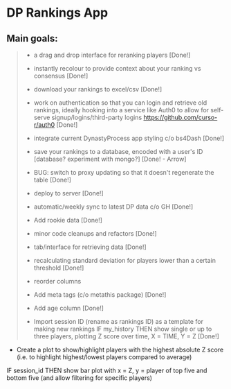 # DP Rankings App

## Main goals:

> -   a drag and drop interface for reranking players [Done!]
>
> -   instantly recolour to provide context about your ranking vs consensus [Done!]
>
> -   download your rankings to excel/csv [Done!]
>
> -   work on authentication so that you can login and retrieve old rankings, ideally hooking into a service like Auth0 to allow for self-serve signup/logins/third-party logins <https://github.com/curso-r/auth0> [Done!]
>
> -   integrate current DynastyProcess app styling c/o bs4Dash [Done!]
>
> -   save your rankings to a database, encoded with a user's ID [database? experiment with mongo?] [Done! - Arrow]
>
> -   BUG: switch to proxy updating so that it doesn't regenerate the table [Done!]
> -   deploy to server [Done!]
> -   automatic/weekly sync to latest DP data c/o GH [Done!]
> -   Add rookie data [Done!]
> -   minor code cleanups and refactors [Done!]
> -   tab/interface for retrieving data [Done!]
> - recalculating standard deviation for players lower than a certain threshold [Done!]
> - reorder columns
> - Add meta tags (c/o metathis package) [Done!]
> - Add age column [Done!]
> - Import session ID (rename as rankings ID) as a template for making new rankings
> IF my_history THEN show single or up to three players, plotting Z score over time, X = TIME, Y = Z [Done!]


- Create a plot to show/highlight players with the highest absolute Z score (i.e. to highlight highest/lowest players compared to average)

IF session_id THEN show bar plot with x = Z, y = player of top five and bottom five (and allow filtering for specific players)



